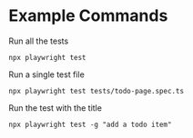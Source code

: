 # Example Commands

Run all the tests

```
npx playwright test
```

Run a single test file

```
npx playwright test tests/todo-page.spec.ts
```

Run the test with the title

```
npx playwright test -g "add a todo item"
```

